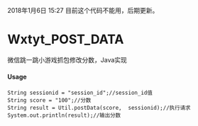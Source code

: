 2018年1月6日 15:27 目前这个代码不能用，后期更新。

# Wxtyt_POST_DATA
微信跳一跳小游戏抓包修改分数，Java实现
#### Usage
````
String sessionid = "session_id";//session_id值
String score = "100";//分数
String result = Util.postData(score,  sessionid);//执行请求
System.out.println(result);//输出分数
````
